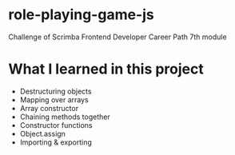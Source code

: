# role-playing-game-js
Challenge of Scrimba Frontend Developer Career Path 7th module

# What I learned in this project
- Destructuring objects
- Mapping over arrays
- Array constructor 
- Chaining methods together
- Constructor functions
- Object.assign
- Importing & exporting
